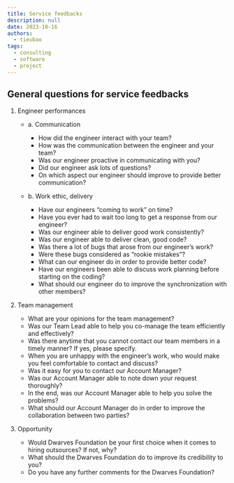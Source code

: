 ```yaml
---
title: Service feedbacks
description: null
date: 2023-10-16
authors:
  - tieubao
tags:
  - consulting
  - software
  - project
---
```


## General questions for service feedbacks

1. Engineer performances

   - a. Communication

     - How did the engineer interact with your team?
     - How was the communication between the engineer and your team?
     - Was our engineer proactive in communicating with you?
     - Did our engineer ask lots of questions?
     - On which aspect our engineer should improve to provide better communication?

   - b. Work ethic, delivery
     - Have our engineers “coming to work” on time?
     - Have you ever had to wait too long to get a response from our engineer?
     - Was our engineer able to deliver good work consistently?
     - Was our engineer able to deliver clean, good code?
     - Was there a lot of bugs that arose from our engineer’s work?
     - Were these bugs considered as “rookie mistakes”?
     - What can our engineer do in order to provide better code?
     - Have our engineers been able to discuss work planning before starting on the coding?
     - What should our engineer do to improve the synchronization with other members?

2. Team management

   - What are your opinions for the team management?
   - Was our Team Lead able to help you co-manage the team efficiently and effectively?
   - Was there anytime that you cannot contact our team members in a timely manner? If yes, please specify.
   - When you are unhappy with the engineer’s work, who would make you feel comfortable to contact and discuss?
   - Was it easy for you to contact our Account Manager?
   - Was our Account Manager able to note down your request thoroughly?
   - In the end, was our Account Manager able to help you solve the problems?
   - What should our Account Manager do in order to improve the collaboration between two parties?

3. Opportunity
   - Would Dwarves Foundation be your first choice when it comes to hiring outsources? If not, why?
   - What should the Dwarves Foundation do to improve its credibility to you?
   - Do you have any further comments for the Dwarves Foundation?
